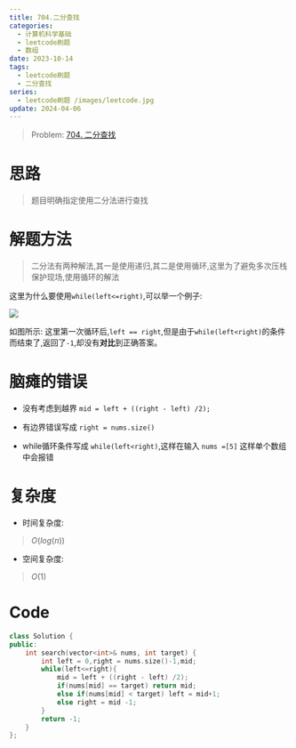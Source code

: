 ```yaml
---
title: 704.二分查找
categories:
  - 计算机科学基础
  - leetcode刷题
  - 数组
date: 2023-10-14
tags:
  - leetcode刷题
  - 二分查找
series:
  - leetcode刷题 /images/leetcode.jpg
update: 2024-04-06
---
```

> Problem: [704. 二分查找](https://leetcode.cn/problems/binary-search/description/)

# 思路

> 题目明确指定使用二分法进行查找

# 解题方法

> 二分法有两种解法,其一是使用递归,其二是使用循环,这里为了避免多次压栈保护现场,使用循环的解法

这里为什么要使用`while(left<=right)`,可以举一个例子:

![](images/posts/Pasted%20image%2020240406131928.png)

如图所示: 这里第一次循环后,`left == right`,但是由于`while(left<right)`的条件而结束了,返回了`-1`,却没有**对比**到正确答案。
# 脑瘫的错误

- 没有考虑到越界 `mid = left + ((right - left) /2);`

- 有边界错误写成 `right = nums.size()`

- while循环条件写成 `while(left<right)`,这样在输入 `nums =[5]` 这样单个数组中会报错

# 复杂度

- 时间复杂度:

>$O(log(n))$


- 空间复杂度:

>$O(1)$


# Code

```C++
class Solution {
public:
    int search(vector<int>& nums, int target) {
        int left = 0,right = nums.size()-1,mid;
        while(left<=right){
            mid = left + ((right - left) /2);
            if(nums[mid] == target) return mid;
            else if(nums[mid] < target) left = mid+1;
            else right = mid -1;
        }
        return -1;
    }
};
```